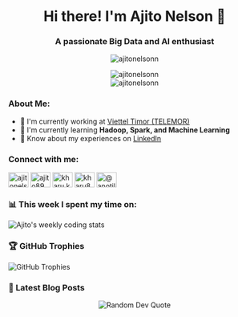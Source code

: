 <h1 align="center">Hi there! I'm Ajito Nelson 👋</h1>
<h3 align="center">A passionate Big Data and AI enthusiast</h3>

<p align="center">
  <img src="https://komarev.com/ghpvc/?username=ajitonelsonn&label=Profile%20views&color=0e75b6&style=flat" alt="ajitonelsonn" />
</p>

<div align="center">
  <img src="https://github-readme-stats.vercel.app/api/top-langs?username=ajitonelsonn&show_icons=true&locale=en&layout=compact&theme=radical" alt="ajitonelsonn" />
</div>

<div align="center">
  <img src="https://github-readme-streak-stats.herokuapp.com/?user=ajitonelsonn&theme=radical" alt="ajitonelsonn" />
</div>

<h3 align="left">About Me:</h3>

- 🔭 I'm currently working at [Viettel Timor (TELEMOR)](https://www.telemor.tl)
- 🌱 I'm currently learning **Hadoop, Spark, and Machine Learning**
- 📄 Know about my experiences on [LinkedIn](https://www.linkedin.com/in/ajitonelson/)

<h3 align="left">Connect with me:</h3>
<p align="left">
  <a href="https://linkedin.com/in/ajitonelson" target="blank"><img align="center" src="https://raw.githubusercontent.com/rahuldkjain/github-profile-readme-generator/master/src/images/icons/Social/linked-in-alt.svg" alt="ajitonelson" height="30" width="40" /></a>
  <a href="https://kaggle.com/ajito89" target="blank"><img align="center" src="https://raw.githubusercontent.com/rahuldkjain/github-profile-readme-generator/master/src/images/icons/Social/kaggle.svg" alt="ajito89" height="30" width="40" /></a>
  <a href="https://fb.com/kharu.kharu89" target="blank"><img align="center" src="https://raw.githubusercontent.com/rahuldkjain/github-profile-readme-generator/master/src/images/icons/Social/facebook.svg" alt="kharu.kharu89" height="30" width="40" /></a>
  <a href="https://instagram.com/kharu89_" target="blank"><img align="center" src="https://raw.githubusercontent.com/rahuldkjain/github-profile-readme-generator/master/src/images/icons/Social/instagram.svg" alt="kharu8997" height="30" width="40" /></a>
  <a href="https://www.youtube.com/@anotilkharu59" target="blank"><img align="center" src="https://raw.githubusercontent.com/rahuldkjain/github-profile-readme-generator/master/src/images/icons/Social/youtube.svg" alt="@anotilkharu59" height="30" width="40" /></a>
</p>

<!-- h3 align="left">Languages and Tools:</h3>
<p align="left">
  <img src="https://raw.githubusercontent.com/devicons/devicon/master/icons/python/python-original.svg" alt="python" width="40" height="40"/>
  <img src="https://www.vectorlogo.zone/logos/apache_hadoop/apache_hadoop-icon.svg" alt="hadoop" width="40" height="40"/>
  <img src="https://www.vectorlogo.zone/logos/apache_spark/apache_spark-icon.svg" alt="spark" width="40" height="40"/>
  <img src="https://raw.githubusercontent.com/devicons/devicon/master/icons/tensorflow/tensorflow-original.svg" alt="tensorflow" width="40" height="40"/>
</p -->

<!-- div align="center">
  <img src="https://cdn.buttercms.com/IEH4zsfcQ6qoqUAr8Qh3" alt="Big Data and AI Banner" width="800">
</div -->

<h3 align="left">📊 This week I spent my time on:</h3>
<img src="https://wakatime.com/share/@ajitonelson/d3c23c9c-b6df-4eed-b581-12b59f0b7764.svg" alt="Ajito's weekly coding stats">

<!-- figure><embed src="https://wakatime.com/share/@ajitonelson/d3c23c9c-b6df-4eed-b581-12b59f0b7764.svg"></embed></figure -->

<h3 align="left">🏆 GitHub Trophies</h3>
<img src="https://github-profile-trophy.vercel.app/?username=ajitonelsonn&theme=radical&no-frame=false&no-bg=true&margin-w=4" alt="GitHub Trophies">

<h3 align="left">📝 Latest Blog Posts</h3>
<!-- BLOG-POST-LIST:START -->
<!-- BLOG-POST-LIST:END -->

<div align="center">
  <img src="https://quotes-github-readme.vercel.app/api?type=horizontal&theme=radical" alt="Random Dev Quote">
</div>
